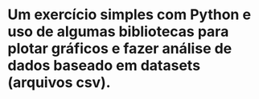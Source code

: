# Um exercício simples com Python e uso de algumas bibliotecas para plotar gráficos e fazer análise de dados baseado em datasets (arquivos csv).

